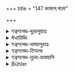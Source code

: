 +++
title = "147 कामान् माता"

+++

<details><summary>गङ्गानथ-मूलानुवादः</summary>

When the Father and Mother beget one through mutual desire,—this that he is born in the womb is to be regarded as his “production.”—(147)
</details>

<details><summary>मेधातिथिः</summary>

श्लोकद्वयम् अर्थवादः । मातापितरौ **यद् एनं** दारकम् **उत्पादयतो** जनयतो **मिथो** रहसि परस्परं तत् **कामाद्** धेतोर् मन्मथपरवशौ । **संभूतिं तस्य तां विद्यात्** । **तस्य** दारकस्य संभवोत्पत्तिर् **यद् योनौ** मातृकुक्षाव् **अभिजायते** ऽङ्गप्रत्यङ्गानि लभते । संभवश् च येषां भावानां ते तथैव विनश्यन्ति । अतः किं तेन संभवेन यस्यानन्तरभावी विनाशः ॥ २.१४७ ॥
</details>

<details><summary>गङ्गानथ-भाष्यानुवादः</summary>

These two verses are purely valedictory.

‘*When the Father and. Mother beget him*’—the child—‘*through mutual desire*’—in secret, under the influence of desire.

‘*Should be regarded as his production*;’—that the child is born in the womb of the Mother—*i.e*., b ecomes endowed with his several limbs—this is mere *production*. And those entities that have their *production* are sure to be destroyed; so that what is the use of that ‘production’ which is doomed to immediate destruction?—(117)
</details>

<details><summary>गङ्गानथ-टिप्पन्यः</summary>

This verse is quoted in *Vīramitrodaya* (Saṃskāra, p. 480).
</details>

<details><summary>गङ्गानथ-तुल्य-वाक्यानि</summary>

*Viṣṇu-smṛti*, 30.44.—(Reproduces Manu.)

*Āpastamba-Dharmasūtra*, 1.2-2.—‘The parents produce body.’

*Vaśiṣṭha-Dharmasūtra*, 2.5.9.—‘They call the Teacher Father because of
his imparting the Veda.’—‘Therefore the learned expounder of the Veda is
never regarded as *childless*.’
</details>

<details><summary>Bühler</summary>

147	Let him consider that (he received) a (mere animal) existence, when his parents begat him through mutual affection, and when he was born from the womb (of his mother).
</details>
